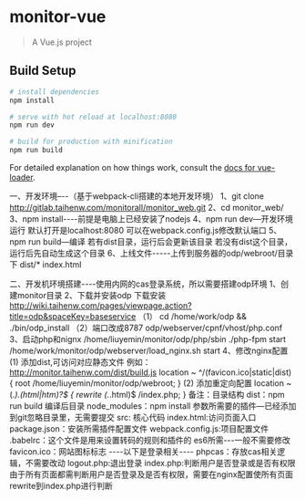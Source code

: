 # monitor-vue

> A Vue.js project

## Build Setup

``` bash
# install dependencies
npm install

# serve with hot reload at localhost:8080
npm run dev

# build for production with minification
npm run build
```

For detailed explanation on how things work, consult the [docs for vue-loader](http://vuejs.github.io/vue-loader).


一、开发环境–--（基于webpack-cli搭建的本地开发环境）
1、git clone http://gitlab.taihenw.com/monitorall/monitor_web.git
2、cd monitor_web/
3、npm install----前提是电脑上已经安装了nodejs
4、npm run dev—开发环境运行
     默认打开是localhost:8080
     可以在webpack.config.js修改默认端口
5、npm run build—编译
      若有dist目录，运行后会更新该目录
      若没有dist这个目录，运行后先自动生成这个目录
6、上线文件-----上传到服务器的odp/webroot/目录下
      dist/*
      index.html
 
二、开发机环境搭建----使用内网的cas登录系统，所以需要搭建odp环境
1、创建monitor目录
2、下载并安装odp
      下载安装   http://wiki.taihenw.com/pages/viewpage.action?title=odp&spaceKey=baseservice
     （1） cd /home/work/odp && ./bin/odp_install
     （2）端口改成8787
              odp/webserver/cpnf/vhost/php.conf
3、启动php和nignx
      /home/liuyemin/monitor/odp/php/sbin ./php-fpm start
     /home/work/monitor/odp/webserver/load_nginx.sh start
4、修改nginx配置
      (1) 添加dist,可访问对应静态文件
           例如：http://monitor.taihenw.com/dist/build.js
           location ~ ^/(favicon.ico|static|dist) {
              root /home/liuyemin/monitor/odp/webroot;
           }
      (2) 添加重定向配置
           location ~ (.*)\.(html|htm)?$ {
               rewrite (.*\.html)$ /index.php;
           }
备注：目录结构
dist：npm run build 编译后目录
node_modules：npm install 参数所需要的插件—已经添加到git忽略目录里，无需要提交
src: 核心代码
index.html:访问页面入口
package.json：安装所需插件配置文件
webpack.config.js:项目配置文件
.babelrc：这个文件是用来设置转码的规则和插件的 es6所需---一般不需要修改
favicon.ico：网站图标标志
----以下是登录相关----
phpcas：存放cas相关逻辑，不需要改动
logout.php:退出登录
index.php:判断用户是否登录或是否有权限
               由于所有页面都需判断用户是否登录及是否有权限，需要在nginx配置使所有页面rewrite到index.php进行判断
